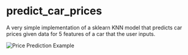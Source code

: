 # predict_car_prices
A very simple implementation of a sklearn KNN model that predicts car prices given data for 5 features of a car that the user inputs.

![Price Prediction Example](/Desktop/price_predictor_ex.png "Example of the price predictor in action.")
